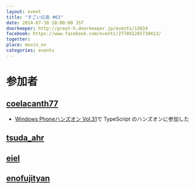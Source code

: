 ```yaml
---
layout: event
title: "すごい広島 #63"
date: 2014-07-30 18:00:00 JST
doorkeeper: http://great-h.doorkeeper.jp/events/13634
facebook: https://www.facebook.com/events/277891285730413/
togetter: 
place: movin_on
categories: events
---
```


# 参加者


## [coelacanth77](https://github.com/coelacanth77)

* [Windows Phoneハンズオン Vol.31](http://wphandson.doorkeeper.jp/events/13633)で TypeScript のハンズオンに参加した


## [tsuda_ahr](http://twitter.com/tsuda_ahr)


## [eiel](http://eiel.info/)


## [enofujityan](http://twitter.com/enofujityan)
